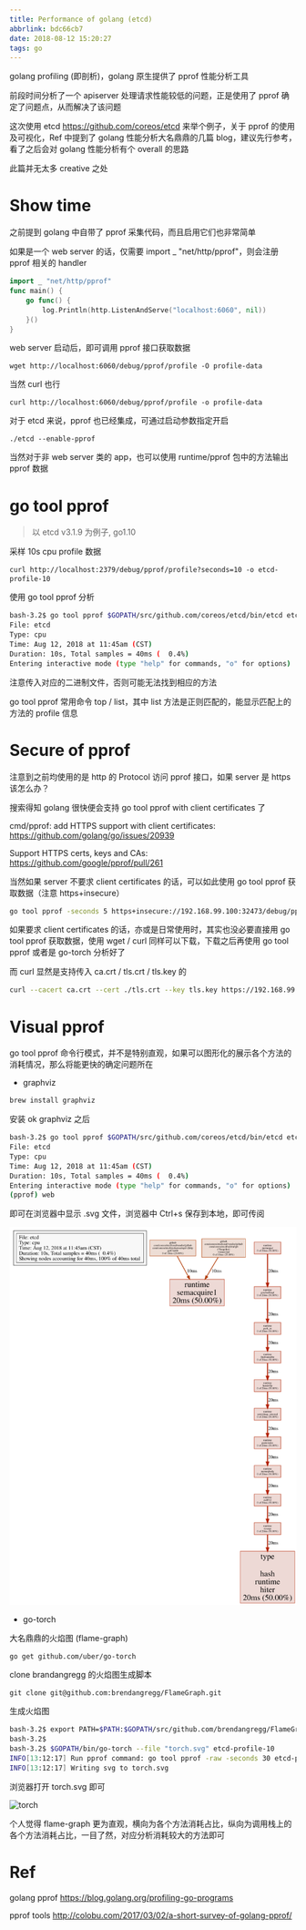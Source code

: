 ```yaml
---
title: Performance of golang (etcd)
abbrlink: bdc66cb7
date: 2018-08-12 15:20:27
tags: go
---
```


golang profiling (即剖析)，golang 原生提供了 pprof 性能分析工具

前段时间分析了一个 apiserver 处理请求性能较低的问题，正是使用了 pprof 确定了问题点，从而解决了该问题

这次使用 etcd https://github.com/coreos/etcd 来举个例子，关于 pprof 的使用及可视化，Ref 中提到了 golang 性能分析大名鼎鼎的几篇 blog，建议先行参考，看了之后会对 golang 性能分析有个 overall 的思路

此篇并无太多 creative 之处

# Show time

之前提到 golang 中自带了 pprof 采集代码，而且启用它们也非常简单

如果是一个 web server 的话，仅需要 import _ "net/http/pprof"，则会注册 pprof 相关的 handler

```go
import _ "net/http/pprof"
func main() {
    go func() {
        log.Println(http.ListenAndServe("localhost:6060", nil))
    }()
}
```

web server 启动后，即可调用 pprof 接口获取数据

```
wget http://localhost:6060/debug/pprof/profile -O profile-data
```

当然 curl 也行

```
curl http://localhost:6060/debug/pprof/profile -o profile-data
```

对于 etcd 来说，pprof 也已经集成，可通过启动参数指定开启

```
./etcd --enable-pprof
```

当然对于非 web server 类的 app，也可以使用 runtime/pprof 包中的方法输出 pprof 数据

# go tool pprof

> 以 etcd v3.1.9 为例子, go1.10

采样 10s cpu profile 数据

```
curl http://localhost:2379/debug/pprof/profile?seconds=10 -o etcd-profile-10
```

使用 go tool pprof 分析

```bash
bash-3.2$ go tool pprof $GOPATH/src/github.com/coreos/etcd/bin/etcd etcd-profile-10
File: etcd
Type: cpu
Time: Aug 12, 2018 at 11:45am (CST)
Duration: 10s, Total samples = 40ms (  0.4%)
Entering interactive mode (type "help" for commands, "o" for options)
```

注意传入对应的二进制文件，否则可能无法找到相应的方法

go tool pprof 常用命令 top / list，其中 list 方法是正则匹配的，能显示匹配上的方法的 profile 信息

# Secure of pprof

注意到之前均使用的是 http 的 Protocol 访问 pprof 接口，如果 server 是 https 该怎么办？

搜索得知 golang 很快便会支持 go tool pprof with client certificates 了

cmd/pprof: add HTTPS support with client certificates: https://github.com/golang/go/issues/20939

Support HTTPS certs, keys and CAs: https://github.com/google/pprof/pull/261

当然如果 server 不要求 client certificates 的话，可以如此使用 go tool pprof 获取数据（注意 https+insecure）

```bash
go tool pprof -seconds 5 https+insecure://192.168.99.100:32473/debug/pprof/profile
```

如果要求 client certificates 的话，亦或是日常使用时，其实也没必要直接用 go tool pprof 获取数据，使用 wget / curl 同样可以下载，下载之后再使用 go tool pprof 或者是 go-torch 分析好了

而 curl 显然是支持传入 ca.crt / tls.crt / tls.key 的

```bash
curl --cacert ca.crt --cert ./tls.crt --key tls.key https://192.168.99.100:32473/debug/pprof/profile -O profile-data
```

# Visual pprof

go tool pprof 命令行模式，并不是特别直观，如果可以图形化的展示各个方法的消耗情况，那么将能更快的确定问题所在

* graphviz

```bash
brew install graphviz
```

安装 ok graphviz 之后

```bash
bash-3.2$ go tool pprof $GOPATH/src/github.com/coreos/etcd/bin/etcd etcd-profile-10
File: etcd
Type: cpu
Time: Aug 12, 2018 at 11:45am (CST)
Duration: 10s, Total samples = 40ms (  0.4%)
Entering interactive mode (type "help" for commands, "o" for options)
(pprof) web
```

即可在浏览器中显示 .svg 文件，浏览器中 Ctrl+s 保存到本地，即可传阅

![web-pprof](./uploads/web-pprof.svg)

* go-torch

大名鼎鼎的火焰图 (flame-graph)

```
go get github.com/uber/go-torch
```

clone brandangregg 的火焰图生成脚本

```
git clone git@github.com:brendangregg/FlameGraph.git
```

生成火焰图

```bash
bash-3.2$ export PATH=$PATH:$GOPATH/src/github.com/brendangregg/FlameGraph
bash-3.2$
bash-3.2$ $GOPATH/bin/go-torch --file "torch.svg" etcd-profile-10
INFO[13:12:17] Run pprof command: go tool pprof -raw -seconds 30 etcd-profile-10
INFO[13:12:17] Writing svg to torch.svg
```

浏览器打开 torch.svg 即可

![torch](torch.svg)

个人觉得 flame-graph 更为直观，横向为各个方法消耗占比，纵向为调用栈上的各个方法消耗占比，一目了然，对应分析消耗较大的方法即可

# Ref

golang pprof https://blog.golang.org/profiling-go-programs

pprof tools http://colobu.com/2017/03/02/a-short-survey-of-golang-pprof/
